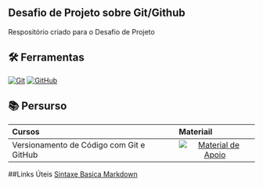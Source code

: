 ## Desafio de Projeto sobre Git/Github
 Respositório criado para o Desafio de Projeto

## 🛠 Ferramentas
[![Git](https://img.shields.io/badge/Git-000?style=for-the-badge&logo=git&logoColor=E94D5F)](https://git-scm.com/doc) 
[![GitHub](https://img.shields.io/badge/GitHub-000?style=for-the-badge&logo=github&logoColor=30A3DC)](https://docs.github.com/)
<br>

## 📚 Persurso

<table>
  <thead>
    <tr align="left">
      <th>Cursos</th>
      <th>Materiail</th>
    </tr>
  </thead>
  <tbody align="left">
    <tr>
      <td>Versionamento de Código com Git e GitHub</td>
      <td align="center">
        <a href="https://github.com/eduardodneves/dio-desafio-github/tree/main/Versionamento%20de%20Código%20com%20Git%20e%20GitHub">
           <img align="center" alt="Material de Apoio" src="https://img.shields.io/badge/Ver%20Material-30A3DC?style=for-the-badge">
         </a>
      </td>    
    </tr>
  </tbody>
  <tfoot></tfoot>
</table>

##Links Úteis
[Sintaxe Basica Markdown](https://www.markdownguide.org/basic-syntax/)
